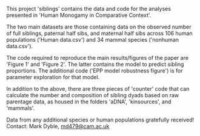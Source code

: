 This project 'siblings' contains the data and code for the analyses presented in 'Human Monogamy in Comparative Context'.

The two main datasets are those containing data on the observed number of full siblings, paternal half sibs, and maternal half sibs across 106 human populations ('Human data.csv') and 34 mammal species ('nonhuman data.csv').

The code required to reproduce the main results/figures of the paper are 'Figure 1' and 'Figure 2'. The latter contains the model to predict sibling proportions. The additional code ('EPP model robustness  figure') is for parameter exploration for that model. 

In addition to the above, there are three pieces of 'counter' code that can calculate the number and composition of sibling dyads based on raw parentage data, as housed in the folders 'aDNA', 'kinsources', and 'mammals'.

Data from any additional species or human populations gratefully received! Contact: Mark Dyble, md479@cam.ac.uk 
